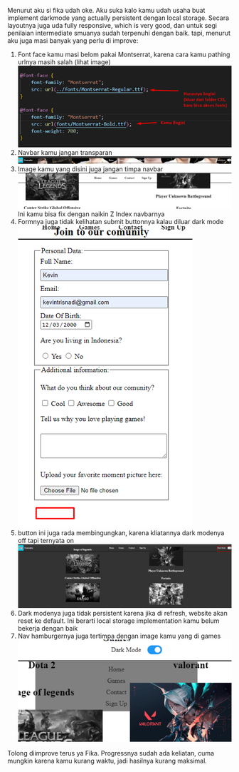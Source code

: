 Menurut aku si fika udah oke. Aku suka kalo kamu udah usaha buat implement darkmode yang actually persistent dengan local storage. Secara layoutnya juga uda fully responsive, which is very good, dan untuk segi penilaian intermediate smuanya sudah terpenuhi dengan baik. tapi, menurut aku juga masi banyak yang perlu di improve:
1. Font face kamu masi belom pakai Montserrat, karena cara kamu pathing urlnya masih salah (lihat image)
![Font](font.png)
2. Navbar kamu jangan transparan
![Nav](nav.png)
3. Image kamu yang disini juga jangan timpa navbar
![Image](image.png)
Ini kamu bisa fix dengan naikin Z Index navbarnya
4. Formnya juga tidak kelihatan submit buttonnya kalau diluar dark mode
![Form](form.png)
5. button ini juga rada membingungkan, karena kliatannya dark modenya off tapi ternyata on
![Dark mode](darkmode.png)
6. Dark modenya juga tidak persistent karena jika di refresh, website akan reset ke default. Ini berarti local storage implementation kamu belum bekerja dengan baik
7. Nav hamburgernya juga tertimpa dengan image kamu yang di games
![Hamburger](hamburger.png)

Tolong diimprove terus ya Fika. Progressnya sudah ada keliatan, cuma mungkin karena kamu kurang waktu, jadi hasilnya kurang maksimal.